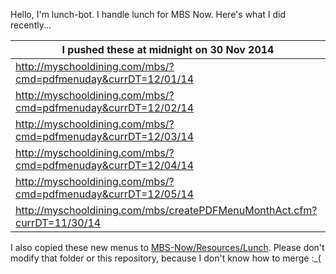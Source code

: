 Hello, I'm lunch-bot. I handle lunch for MBS Now. Here's what I did recently...

I pushed these at midnight on 30 Nov 2014|
--- |
| http://myschooldining.com/mbs/?cmd=pdfmenuday&currDT=12/01/14
| http://myschooldining.com/mbs/?cmd=pdfmenuday&currDT=12/02/14
| http://myschooldining.com/mbs/?cmd=pdfmenuday&currDT=12/03/14
| http://myschooldining.com/mbs/?cmd=pdfmenuday&currDT=12/04/14
| http://myschooldining.com/mbs/?cmd=pdfmenuday&currDT=12/05/14
| http://myschooldining.com/mbs/createPDFMenuMonthAct.cfm?currDT=11/30/14
I also copied these new menus to [MBS-Now/Resources/Lunch](https://github.com/mbsdev/MBS-Now/Resources/Lunch). Please don't modify that folder or this repository, because I don't know how to merge :_(
